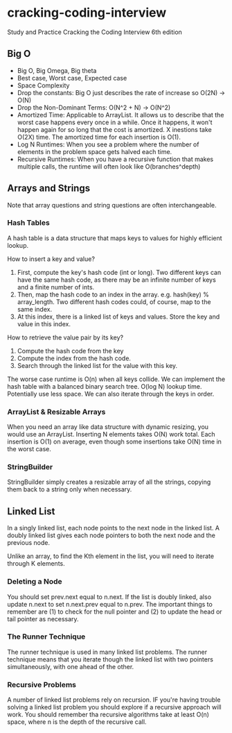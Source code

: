 # cracking-coding-interview

Study and Practice Cracking the Coding Interview 6th edition

## Big O

* Big O, Big Omega, Big theta
* Best case, Worst case, Expected case
* Space Complexity
* Drop the constants: Big O just describes the rate of increase so O(2N) -> O(N)
* Drop the Non-Dominant Terms: O(N^2 + N) -> O(N^2)
* Amortized Time: Applicable to ArrayList. It allows us to describe that the worst case happens every once in a while. Once it happens, it won't happen again for so long that the cost is amortized. X inestions take O(2X) time. The amortized time for each insertion is O(1).
* Log N Runtimes: When you see a problem where the number of elements in the problem space gets halved each time.
* Recursive Runtimes: When you have a recursive function that makes multiple calls, the runtime will often look like O(branches^depth)

## Arrays and Strings
Note that array questions and string questions are often interchangeable. 

### Hash Tables
A hash table is a data structure that maps keys to values for highly efficient lookup.

How to insert a key and value?
1. First, compute the key's hash code (int or long). Two different keys can have the same hash code, as there may be an infinite number of keys and a finite number of ints.
2. Then, map the hash code to an index in the array. e.g. hash(key) % array_length. Two different hash codes could, of course, map to the same index.
3. At this index, there is a linked list of keys and values. Store the key and value in this index.

How to retrieve the value pair by its key?
1. Compute the hash code from the key
2. Compute the index from the hash code.
3. Search through the linked list for the value with this key.

The worse case runtime is O(n) when all keys collide.
We can implement the hash table with a balanced binary search tree. O(log N) lookup time. Potentially use less space. We can also iterate through the keys in order.

### ArrayList & Resizable Arrays
When you need an array like data structure with dynamic resizing, you would use an ArrayList.
Inserting N elements takes O(N) work total. Each insertion is O(1) on average, even though some insertions take O(N) time in the worst case.

### StringBuilder
StringBuilder simply creates a resizable array of all the strings, copying them back to a string only when necessary.

## Linked List

In a singly linked list, each node points to the next node in the linked list. A doubly linked list gives each node pointers to both the next node and the previous node.

Unlike an array, to find the Kth element in the list, you will need to iterate through K elements.

### Deleting a Node
You should set prev.next equal to n.next. If the list is doubly linked, also update n.next to set n.next.prev equal to n.prev.
The important things to remember are (1) to check for the null pointer and (2) to update the head or tail pointer as necessary.

### The Runner Technique
The runner technique is used in many linked list problems. The runner technique means that you iterate though the linked list with two pointers simultaneously, with one ahead of the other.

### Recursive Problems
A number of linked list problems rely on recursion. IF you're having trouble solving a linked list problem you should explore if a recursive approach will work. 
You should remember tha recursive algorithms take at least O(n) space, where n is the depth of the recursive call.